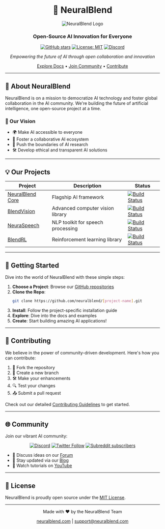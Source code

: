 <div align="center">

# 🧠 NeuralBlend

![NeuralBlend Logo](/api/placeholder/200/100)

### Open-Source AI Innovation for Everyone

[![GitHub stars](https://img.shields.io/github/stars/neuralblend/neuralblend.svg?style=social&label=Star)](https://github.com/neuralblend/neuralblend)
[![License: MIT](https://img.shields.io/badge/License-MIT-yellow.svg)](https://opensource.org/licenses/MIT)
[![Discord](https://img.shields.io/discord/XXXXXX?color=7289DA&label=Discord&logo=discord&logoColor=white)](https://discord.gg/neuralblend)

*Empowering the future of AI through open collaboration and innovation*

[Explore Docs](https://docs.neuralblend.com) • [Join Community](https://community.neuralblend.com) • [Contribute](CONTRIBUTING.md)

</div>

---

## 🌟 About NeuralBlend

NeuralBlend is on a mission to democratize AI technology and foster global collaboration in the AI community. We're building the future of artificial intelligence, one open-source project at a time.

### 🚀 Our Vision
- 🌍 Make AI accessible to everyone
- 🤝 Foster a collaborative AI ecosystem
- 🔬 Push the boundaries of AI research
- 🛠 Develop ethical and transparent AI solutions

---

## 💡 Our Projects

<div align="center">

| Project | Description | Status |
|---------|-------------|--------|
| [NeuralBlend Core](https://github.com/neuralblend/core) | Flagship AI framework | [![Build Status](https://img.shields.io/badge/build-passing-brightgreen)](https://github.com/neuralblend/core) |
| [BlendVision](https://github.com/neuralblend/blendvision) | Advanced computer vision library | [![Build Status](https://img.shields.io/badge/build-passing-brightgreen)](https://github.com/neuralblend/blendvision) |
| [NeuraSpeech](https://github.com/neuralblend/neuraspeech) | NLP toolkit for speech processing | [![Build Status](https://img.shields.io/badge/build-in%20progress-yellow)](https://github.com/neuralblend/neuraspeech) |
| [BlendRL](https://github.com/neuralblend/blendrl) | Reinforcement learning library | [![Build Status](https://img.shields.io/badge/build-planning-red)](https://github.com/neuralblend/blendrl) |

</div>

---

## 🚀 Getting Started

Dive into the world of NeuralBlend with these simple steps:

1. **Choose a Project**: Browse our [GitHub repositories](https://github.com/neuralblend)
2. **Clone the Repo**: 
   ```bash
   git clone https://github.com/neuralblend/[project-name].git
   ```
3. **Install**: Follow the project-specific installation guide
4. **Explore**: Dive into the docs and examples
5. **Create**: Start building amazing AI applications!

---

## 🤝 Contributing

We believe in the power of community-driven development. Here's how you can contribute:

1. 🍴 Fork the repository
2. 🌿 Create a new branch
3. 🛠 Make your enhancements
4. 🔍 Test your changes
5. 📤 Submit a pull request

Check out our detailed [Contributing Guidelines](CONTRIBUTING.md) to get started.

---

## 🌐 Community

Join our vibrant AI community:

<div align="center">

[![Discord](https://img.shields.io/discord/XXXXXX?color=7289DA&label=Discord&logo=discord&logoColor=white)](https://discord.gg/neuralblend)
[![Twitter Follow](https://img.shields.io/twitter/follow/neuralblend?style=social)](https://twitter.com/neuralblend)
[![Subreddit subscribers](https://img.shields.io/reddit/subreddit-subscribers/neuralblend?style=social)](https://reddit.com/r/neuralblend)

</div>

- 💬 Discuss ideas on our [Forum](https://forum.neuralblend.com)
- 📣 Stay updated via our [Blog](https://blog.neuralblend.com)
- 🎥 Watch tutorials on [YouTube](https://youtube.com/neuralblend)

---

## 📜 License

NeuralBlend is proudly open source under the [MIT License](LICENSE).

---

<div align="center">

Made with ❤️ by the NeuralBlend Team

[neuralblend.com](https://neuralblend.com) | [support@neuralblend.com](mailto:support@neuralblend.com)

</div>
